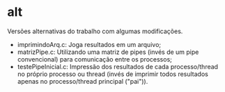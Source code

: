 # alt

Versões alternativas do trabalho com algumas modificações.

- imprimindoArq.c: Joga resultados em um arquivo;
- matrizPipe.c: Utilizando uma matriz de pipes (invés de um pipe convencional) para comunicação entre os processos;
- testePipeInicial.c: Impressão dos resultados de cada processo/thread no próprio processo ou thread (invés de imprimir todos resultados apenas no processo/thread principal ("pai")).
